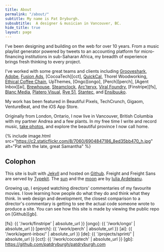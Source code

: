 ```yaml
---
title: About
permalink: "/about/"
subtitle: My name is Pat Dryburgh.
subsubtitle:  A designer & musician in Vancouver, BC.
hide_title: true
layout: page
--- 
```


I've been designing and building on the web for over 10 years. From a music playlist generator powered by tweets to an accounting platform for micro-financing institutions in sub-Saharan Africa, my breadth of experience brings fresh thinking to every project.

I've worked with some great teams and clients including [Grooveshark][gs], [Adobe][ad], [Fusion Ads][fa], [CocoaTech][cct], [QuickCal][qc], Thorel Woodworking, [Ethical Coffee Chain][ecc], UpThemes, [Ongo][ongo], [Perch][perch], [Agent Inbox][ai], [Brewhouse][bh], [Steamclock][sc], [Arc'teryx][arc], [Viral Foundry][vf], [Finstripe][fs], [Blanc Media][bm], [Platero Visual][pv], [Rye&nbsp;51][r5], [Stantec][st], and [Ensibuuko][en].

My work has been featured in Beautiful Pixels, TechCrunch, Gigaom, VentureBeat, and the iOS App Store.

Originally from London, Ontario, I now live in Vancouver, British Columbia with my partner Andrea and a few plants. In my free time I write and record music, [take photos](http://instagram.com/patdryburgh), and explore the beautiful province I now call home.

{% include image.html src="https://c2.staticflickr.com/8/7060/6904847186_8ed35bb470_h.jpg" alt="Pat with the late, great Samantha" %}

## Colophon

This site is built with [Jekyll](https://jekyllrb.com) and hosted on [Github](https://pages.github.com). Freight and Freight Sans are served by [Typekit](http://typekit.com). The [sun][sun] and the [moon][moon] are by [Iulia Ardeleanu][ia].

Growing up, I enjoyed watching directors' commentaries of my favourite movies. I love learning how people do what they do and think what they think. In web design and development, the closest comparison to a director's commentary is getting to see the actual code someone wrote to produce a site. You can see how this site is made by viewing the public repo on [Github][gb].

[now]: /now
[gs]: https://en.wikipedia.org/wiki/Grooveshark
[ad]: http://adobe.com
[fa]: https://www.crunchbase.com/organization/fusion-ads
[qc]: http://quickcalapp.com
[cy]: https://twitter.com/courtneymake
[moon]: https://thenounproject.com/iuliaardeleanu/collection/weather/?oq=weather&cidx=71&i=680142
[sun]: https://thenounproject.com/iuliaardeleanu/collection/weather/?oq=weather&cidx=71&i=675989
[ia]: https://thenounproject.com/iuliaardeleanu
[ecc]: http://ethicalcoffee.co
[bh]: http://brewhouse.io
[sc]: http://steamclock.com
[arc]: https://itunes.apple.com/us/app/mountain-conditions-report/id961780477?mt=8
[vf]: http://viralfoundry.com
[bm]: http://www.blancmedia.org/
[pv]: http://platerovisual.com/
[r5]: http://rye51.com
[st]: http://stantec.com
[fsp]: http://speirs.org
[pr]: http://patrickrhone.com
[ct]: http://carlythomas.com
[bb]: http://brooksreview.net
[en]: http://ensibuuko.com
[fs]: {{ '/work/finstripe' | absolute_url }}
[ongo]: {{ '/work/ongo' | absolute_url }}
[perch]: {{ '/work/perch' | absolute_url }}
[ai]: {{ '/work/agent-inbox/' | absolute_url }}
[de]: {{ '/projects/sprint/' | absolute_url }}
[cct]: {{ '/work/cocoatech' | absolute_url }}
[gb]: https://github.com/patdryburgh/patdryburgh.com